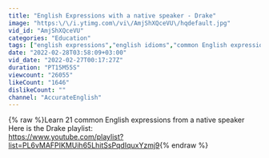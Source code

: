 ```yaml
---
title: "English Expressions with a native speaker - Drake"
image: "https:\/\/i.ytimg.com\/vi\/AmjShXQceVU\/hqdefault.jpg"
vid_id: "AmjShXQceVU"
categories: "Education"
tags: ["english expressions","english idioms","common English expressions"]
date: "2022-02-28T03:58:09+03:00"
vid_date: "2022-02-27T00:17:27Z"
duration: "PT15M55S"
viewcount: "26055"
likeCount: "1646"
dislikeCount: ""
channel: "AccurateEnglish"
---
```

{% raw %}Learn 21 common English expressions from a native speaker<br />Here is the Drake playlist: <br /><a rel="nofollow" target="blank" href="https://www.youtube.com/playlist?list=PL6vMAFPIKMUih65LhitSsPqdIquxYzmj9">https://www.youtube.com/playlist?list=PL6vMAFPIKMUih65LhitSsPqdIquxYzmj9</a>{% endraw %}
